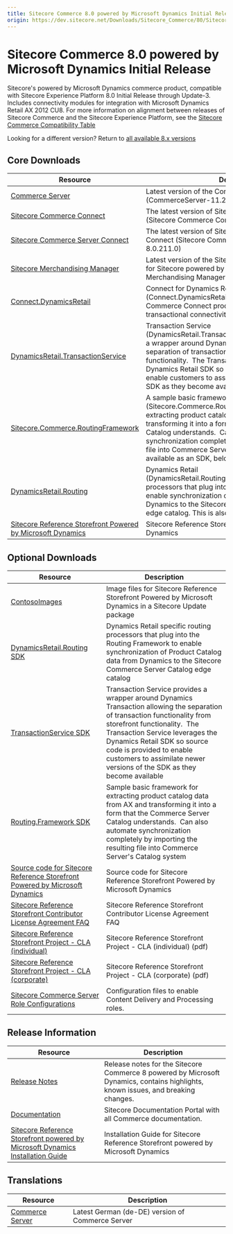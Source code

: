 ```yaml
---
title: Sitecore Commerce 8.0 powered by Microsoft Dynamics Initial Release
origin: https://dev.sitecore.net/Downloads/Sitecore_Commerce/80/Sitecore_Commerce_80_powered_by_Microsoft_Dynamics_Initial_Release.aspx
---
```


# Sitecore Commerce 8.0 powered by Microsoft Dynamics Initial Release

Sitecore's powered by Microsoft Dynamics commerce product, compatible with Sitecore Experience Platform 8.0 Initial Release through Update-3. Includes connectivity modules for integration with Microsoft Dynamics Retail AX 2012 CU8. For more information on alignment between releases of Sitecore Commerce and the Sitecore Experience Platform, see the [Sitecore Commerce Compatibility Table](https://kb.sitecore.net/articles/316437)

Looking for a different version? Return to [all available 8.x versions](/Downloads/Sitecore_Commerce)

## Core Downloads

 | Resource | Description |
 | --- | --- |
 | [Commerce Server](https://sitecoredev.azureedge.net/~/media/98EB641C24A24CB4A75A258FD9A80CC8.ashx?date=20161229T022919) | Latest version of the Commerce Server Core (CommerceServer-11.2.175.0) |
 | [Sitecore Commerce Connect](https://sitecoredev.azureedge.net/~/media/1A5FCFD766BF4E3AADBBC117A0A50DFF.ashx?date=20170110T200318) | The latest version of Sitecore Commerce Connect (Sitecore Commerce Connect 8.0 rev. 150105) |
 | [Sitecore Commerce Server Connect](https://sitecoredev.azureedge.net/~/media/1EEF4CE27668466FB5A8F352B4B1F596.ashx?date=20170110T200313) | The latest version of Sitecore Commerce Server Connect (Sitecore Commerce Server Connect 8.0 rev. 8.0.211.0) |
 | [Sitecore Merchandising Manager](https://sitecoredev.azureedge.net/~/media/B67512DF128E499BBE80B96E8E07E7C8.ashx?date=20170110T200319) | Latest version of the Sitecore Merchandising Manager for Sitecore powered by Commerce Server (Sitecore Merchandising Manager 8.0 rev. 8.0.211.0) |
 | [Connect.DynamicsRetail](https://sitecoredev.azureedge.net/~/media/AA4E79AADB6945B28D666587B2234E7F.ashx?date=20161229T023005) | Connect for Dynamics Retail (Connect.DynamicsRetail.8.0.116.0) is a set of Sitecore Commerce Connect processors that implement transactional connectivity with Dynamics AX for Retail. |
 | [DynamicsRetail.TransactionService](https://sitecoredev.azureedge.net/~/media/27EAA448EB2046E3B8A8B8559410EC33.ashx?date=20161229T023146) | Transaction Service (DynamicsRetail.TransactionService.8.0.116.0) provides a wrapper around Dynamics Transaction allowing the separation of transaction functionality from storefront functionality.  The Transaction Service leverages the Dynamics Retail SDK so source code is provided to enable customers to assimilate newer versions of the SDK as they become available.  <br /> |
 | [Sitecore.Commerce.RoutingFramework](https://sitecoredev.azureedge.net/~/media/98D1092ADED9424995B9A728DB228F33.ashx?date=20161229T023234) | A sample basic framework (Sitecore.Commerce.RoutingFramework.8.0.116.0) for extracting product catalog data from AX and transforming it into a form that the Commerce Server Catalog understands.  Can also automate synchronization completely by importing the resulting file into Commerce Server's Catalog system. This is also available as an SDK, below. |
 | [DynamicsRetail.Routing](https://sitecoredev.azureedge.net/~/media/004F2D0D4C924D78A67D0D1565307C5D.ashx?date=20161229T023130) | Dynamics Retail (DynamicsRetail.Routing.8.0.116.0) specific routing processors that plug into the Routing Framework to enable synchronization of Product Catalog data from Dynamics to the Sitecore Commerce Server Catalog edge catalog. This is also available as an SDK, below. |
 | [Sitecore Reference Storefront Powered by Microsoft Dynamics](https://sitecoredev.azureedge.net/~/media/4FEF32A4E0984DABAC826844B2995451.ashx?date=20161229T023245) | Sitecore Reference Storefront Powered by Microsoft Dynamics |

## Optional Downloads

 | Resource | Description |
 | --- | --- |
 | [ContosoImages](https://sitecoredev.azureedge.net/~/media/D6E3C820959F474989AFEBCF7F030888.ashx?date=20161229T023101) | Image files for Sitecore Reference Storefront Powered by Microsoft Dynamics in a Sitecore Update package |
 | [DynamicsRetail.Routing SDK](https://sitecoredev.azureedge.net/~/media/004F2D0D4C924D78A67D0D1565307C5D.ashx?date=20161229T023130) | Dynamics Retail specific routing processors that plug into the Routing Framework to enable synchronization of Product Catalog data from Dynamics to the Sitecore Commerce Server Catalog edge catalog |
 | [TransactionService SDK](https://sitecoredev.azureedge.net/~/media/27EAA448EB2046E3B8A8B8559410EC33.ashx?date=20161229T023146) | Transaction Service provides a wrapper around Dynamics Transaction allowing the separation of transaction functionality from storefront functionality.  The Transaction Service leverages the Dynamics Retail SDK so source code is provided to enable customers to assimilate newer versions of the SDK as they become available |
 | [Routing.Framework SDK](https://sitecoredev.azureedge.net/~/media/98D1092ADED9424995B9A728DB228F33.ashx?date=20161229T023234) | Sample basic framework for extracting product catalog data from AX and transforming it into a form that the Commerce Server Catalog understands.  Can also automate synchronization completely by importing the resulting file into Commerce Server's Catalog system |
 | [Source code for Sitecore Reference Storefront Powered by Microsoft Dynamics](https://github.com/Sitecore/Reference-Storefront-SCpbMD) | Source code for Sitecore Reference Storefront Powered by Microsoft Dynamics |
 | [Sitecore Reference Storefront Contributor License Agreement FAQ](https://sitecoredev.azureedge.net/~/media/39A1ED7799144B628F66186EC7ED291A.ashx?date=20161229T023343) | Sitecore Reference Storefront Contributor License Agreement FAQ |
 | [Sitecore Reference Storefront Project - CLA (individual)](https://sitecoredev.azureedge.net/~/media/845BE8C7C7524D2F89CC06251C2D7842.ashx?date=20161229T023404) | Sitecore Reference Storefront Project - CLA (individual) (pdf) |
 | [Sitecore Reference Storefront Project - CLA (corporate)](https://sitecoredev.azureedge.net/~/media/4FE231D043A04688AC7856771C13D9D6.ashx?date=20161229T023354) | Sitecore Reference Storefront Project - CLA (corporate) (pdf) |
 | [Sitecore Commerce Server Role Configurations](https://sitecoredev.azureedge.net/~/media/C2E08AB2F03B46B58994DDBB5BEA351B.ashx?date=20170110T200322) | Configuration files to enable Content Delivery and Processing roles.  <br /> |

## Release Information

 | Resource | Description |
 | --- | --- |
 | [Release Notes](http://commercesdn.sitecore.net/SCpbmd80/Readme/en-us/) | Release notes for the Sitecore Commerce 8 powered by Microsoft Dynamics, contains highlights, known issues, and breaking changes. |
 | [Documentation](https://doc.sitecore.com/) | Sitecore Documentation Portal with all Commerce documentation. |
 | [Sitecore Reference Storefront powered by Microsoft Dynamics Installation Guide](https://sitecoredev.azureedge.net/~/media/19E6D6AE4156463DB8037CDE022A816F.ashx?date=20161229T023218) | Installation Guide for Sitecore Reference Storefront powered by Microsoft Dynamics |

## Translations

 | Resource | Description |
 | --- | --- |
 | [Commerce Server](https://sitecoredev.azureedge.net/~/media/83AC0B169E7743348C45271F047B01BF.ashx?date=20161229T022936) | Latest German (de-DE) version of Commerce Server  <br /> |